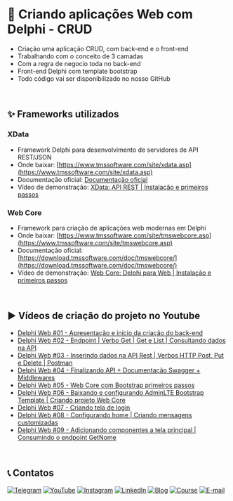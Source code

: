 # 🚀 Criando aplicações Web com Delphi - CRUD
- Criação uma aplicação CRUD, com back-end e o front-end
- Trabalhando com o conceito de 3 camadas 
- Com a regra de negocio toda no back-end 
- Front-end Delphi  com template bootstrap
- Todo código vai ser disponibilizado no nosso GitHub

<br/>

## ✨ Frameworks utilizados
### XData
- Framework Delphi para desenvolvimento de servidores de API REST/JSON
- Onde baixar: [https://www.tmssoftware.com/site/xdata.asp](https://www.tmssoftware.com/site/xdata.asp)
- Documentação oficial: [Documentação oficial](https://doc.tmssoftware.com/biz/xdata/guide/index.html)
- Vídeo de demonstração: [XData: API REST | Instalação e primeiros passos](https://www.youtube.com/watch?v=cwb6_SKbB6A&list=PLLHSz4dOnnN2Xlf7OX47cF20gbmz9-9z0&index=2)

### Web Core
- Framework para criação de aplicações web modernas em Delphi
- Onde baixar: [https://www.tmssoftware.com/site/tmswebcore.asp](https://www.tmssoftware.com/site/tmswebcore.asp)
- Documentação oficial: [https://download.tmssoftware.com/doc/tmswebcore/](https://download.tmssoftware.com/doc/tmswebcore/)
- Vídeo de demonstração: [Web Core: Delphi para Web | Instalação e primeiros passos](https://www.youtube.com/watch?v=n51xdFBRzX0&list=PLLHSz4dOnnN2Xlf7OX47cF20gbmz9-9z0&index=6)
 
<br/>

## ▶️ Vídeos de criação do projeto no Youtube
- [Delphi Web #01 - Apresentação e início da criação do back-end](https://www.youtube.com/watch?v=qrFUxkFV0vQ&list=PLLHSz4dOnnN39OimL44gj6CthKx54MNlY&index=1)
- [Delphi Web #02 - Endpoint | Verbo Get | Get e List | Consultando dados na API](https://www.youtube.com/watch?v=j5RoRTDNx3o&list=PLLHSz4dOnnN39OimL44gj6CthKx54MNlY&index=2)
- [Delphi Web #03 - Inserindo dados na API Rest | Verbos HTTP Post, Put e Delete | Postman](https://www.youtube.com/watch?v=dt23lMZmLpw&list=PLLHSz4dOnnN39OimL44gj6CthKx54MNlY&index=3)
- [Delphi Web #04 - Finalizando API + Documentação Swagger + Middlewares](https://www.youtube.com/watch?v=wx0PkzMm2Zw&list=PLLHSz4dOnnN39OimL44gj6CthKx54MNlY&index=4)
- [Delphi Web #05 - Web Core com Bootstrap primeiros passos](https://www.youtube.com/watch?v=UnICLdUoJP4&list=PLLHSz4dOnnN39OimL44gj6CthKx54MNlY&index=5)
- [Delphi Web #06 - Baixando e configurando AdminLTE Bootstrap Template | Criando projeto Web Core](https://www.youtube.com/watch?v=YAjcr_XkFkQ&list=PLLHSz4dOnnN39OimL44gj6CthKx54MNlY&index=6)
- [Delphi Web #07 - Criando tela de login](https://www.youtube.com/watch?v=594ffUxi4Cc&list=PLLHSz4dOnnN39OimL44gj6CthKx54MNlY&index=7)
- [Delphi Web #08 - Configurando home | Criando mensagens customizadas](https://www.youtube.com/watch?v=Fk3Ep3BudS4&list=PLLHSz4dOnnN39OimL44gj6CthKx54MNlY&index=8)
- [Delphi Web #09 - Adicionando componentes a tela principal | Consumindo o endpoint GetNome](https://www.youtube.com/watch?v=VaDklAuqtaU&list=PLLHSz4dOnnN39OimL44gj6CthKx54MNlY&index=9)
<br/>

## 📞 Contatos

[![Telegram](https://img.shields.io/badge/Telegram-Join-blue?logo=telegram)](https://t.me/Code4Delphi)
[![YouTube](https://img.shields.io/badge/YouTube-Join-red?logo=youtube&logoColor=red)](https://www.youtube.com/@code4delphi)
[![Instagram](https://img.shields.io/badge/Intagram-Follow-red?logo=instagram&logoColor=pink)](https://www.instagram.com/code4delphi/)
[![LinkedIn](https://img.shields.io/badge/LinkedIn-Connect-blue)](https://www.linkedin.com/in/cesar-cardoso-dev)
[![Blog](https://img.shields.io/badge/Blog-Code4Delphi-F00?logo=delphi)](https://code4delphi.com.br/blog/)
[![Course](https://img.shields.io/badge/Course-Delphi-F00?logo=delphi)](https://go.hotmart.com/U81331747Y?dp=1)
[![E-mail](https://img.shields.io/badge/E--mail-Send-yellowgreen?logo=maildotru&logoColor=yellowgreen)](mailto:contato@code4delphi.com.br)
